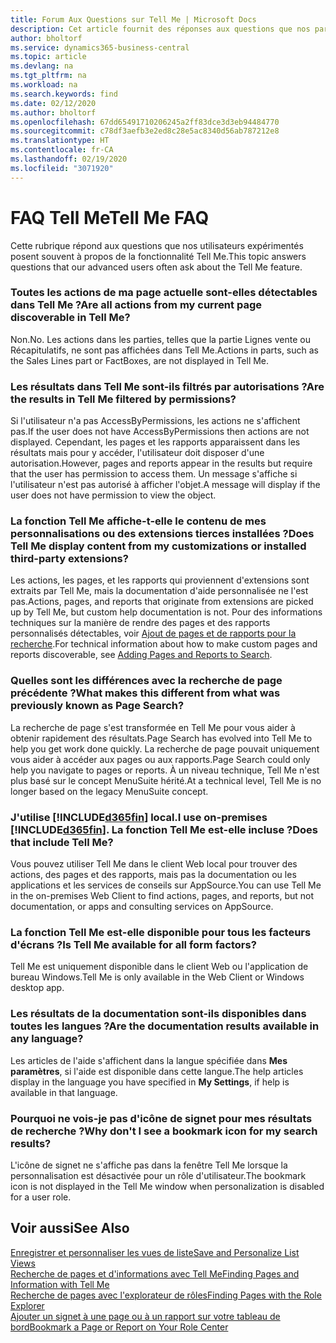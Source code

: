 ```yaml
---
title: Forum Aux Questions sur Tell Me | Microsoft Docs
description: Cet article fournit des réponses aux questions que nos partenaires et clients posent souvent sur Tell Me.
author: bholtorf
ms.service: dynamics365-business-central
ms.topic: article
ms.devlang: na
ms.tgt_pltfrm: na
ms.workload: na
ms.search.keywords: find
ms.date: 02/12/2020
ms.author: bholtorf
ms.openlocfilehash: 67dd65491710206245a2ff83dce3d3eb94484770
ms.sourcegitcommit: c78df3aefb3e2ed8c28e5ac8340d56ab787212e8
ms.translationtype: HT
ms.contentlocale: fr-CA
ms.lasthandoff: 02/19/2020
ms.locfileid: "3071920"
---
```

# <a name="tell-me-faq"></a><span data-ttu-id="eebe8-103">FAQ Tell Me</span><span class="sxs-lookup"><span data-stu-id="eebe8-103">Tell Me FAQ</span></span>
<span data-ttu-id="eebe8-104">Cette rubrique répond aux questions que nos utilisateurs expérimentés posent souvent à propos de la fonctionnalité Tell Me.</span><span class="sxs-lookup"><span data-stu-id="eebe8-104">This topic answers questions that our advanced users often ask about the Tell Me feature.</span></span>

### <a name="are-all-actions-from-my-current-page-discoverable-in-tell-me"></a><span data-ttu-id="eebe8-105">Toutes les actions de ma page actuelle sont-elles détectables dans Tell Me ?</span><span class="sxs-lookup"><span data-stu-id="eebe8-105">Are all actions from my current page discoverable in Tell Me?</span></span>
<span data-ttu-id="eebe8-106">Non.</span><span class="sxs-lookup"><span data-stu-id="eebe8-106">No.</span></span> <span data-ttu-id="eebe8-107">Les actions dans les parties, telles que la partie Lignes vente ou Récapitulatifs, ne sont pas affichées dans Tell Me.</span><span class="sxs-lookup"><span data-stu-id="eebe8-107">Actions in parts, such as the Sales Lines part or FactBoxes, are not displayed in Tell Me.</span></span>

### <a name="are-the-results-in-tell-me-filtered-by-permissions"></a><span data-ttu-id="eebe8-108">Les résultats dans Tell Me sont-ils filtrés par autorisations ?</span><span class="sxs-lookup"><span data-stu-id="eebe8-108">Are the results in Tell Me filtered by permissions?</span></span>
<span data-ttu-id="eebe8-109">Si l'utilisateur n'a pas AccessByPermissions, les actions ne s'affichent pas.</span><span class="sxs-lookup"><span data-stu-id="eebe8-109">If the user does not have AccessByPermissions then actions are not displayed.</span></span> <span data-ttu-id="eebe8-110">Cependant, les pages et les rapports apparaissent dans les résultats mais pour y accéder, l'utilisateur doit disposer d'une autorisation.</span><span class="sxs-lookup"><span data-stu-id="eebe8-110">However, pages and reports appear in the results but require that the user has permission to access them.</span></span> <span data-ttu-id="eebe8-111">Un message s'affiche si l'utilisateur n'est pas autorisé à afficher l'objet.</span><span class="sxs-lookup"><span data-stu-id="eebe8-111">A message will display if the user does not have permission to view the object.</span></span>

### <a name="does-tell-me-display-content-from-my-customizations-or-installed-third-party-extensions"></a><span data-ttu-id="eebe8-112">La fonction Tell Me affiche-t-elle le contenu de mes personnalisations ou des extensions tierces installées ?</span><span class="sxs-lookup"><span data-stu-id="eebe8-112">Does Tell Me display content from my customizations or installed third-party extensions?</span></span>
<span data-ttu-id="eebe8-113">Les actions, les pages, et les rapports qui proviennent d'extensions sont extraits par Tell Me, mais la documentation d'aide personnalisée ne l'est pas.</span><span class="sxs-lookup"><span data-stu-id="eebe8-113">Actions, pages, and reports that originate from extensions are picked up by Tell Me, but custom help documentation is not.</span></span> <span data-ttu-id="eebe8-114">Pour des informations techniques sur la manière de rendre des pages et des rapports personnalisés détectables, voir [Ajout de pages et de rapports pour la recherche](/dynamics365/business-central/dev-itpro/developer/devenv-al-menusuite-functionality).</span><span class="sxs-lookup"><span data-stu-id="eebe8-114">For technical information about how to make custom pages and reports discoverable, see [Adding Pages and Reports to Search](/dynamics365/business-central/dev-itpro/developer/devenv-al-menusuite-functionality).</span></span>

### <a name="what-makes-this-different-from-what-was-previously-known-as-page-search"></a><span data-ttu-id="eebe8-115">Quelles sont les différences avec la recherche de page précédente ?</span><span class="sxs-lookup"><span data-stu-id="eebe8-115">What makes this different from what was previously known as Page Search?</span></span>
<span data-ttu-id="eebe8-116">La recherche de page s'est transformée en Tell Me pour vous aider à obtenir rapidement des résultats.</span><span class="sxs-lookup"><span data-stu-id="eebe8-116">Page Search has evolved into Tell Me to help you get work done quickly.</span></span> <span data-ttu-id="eebe8-117">La recherche de page pouvait uniquement vous aider à accéder aux pages ou aux rapports.</span><span class="sxs-lookup"><span data-stu-id="eebe8-117">Page Search could only help you navigate to pages or reports.</span></span> <span data-ttu-id="eebe8-118">À un niveau technique, Tell Me n'est plus basé sur le concept MenuSuite hérité.</span><span class="sxs-lookup"><span data-stu-id="eebe8-118">At a technical level, Tell Me is no longer based on the legacy MenuSuite concept.</span></span>

### <a name="i-use-on-premises-d365fin-does-that-include-tell-me"></a><span data-ttu-id="eebe8-119">J'utilise [!INCLUDE[d365fin](includes/d365fin_md.md)] local.</span><span class="sxs-lookup"><span data-stu-id="eebe8-119">I use on-premises [!INCLUDE[d365fin](includes/d365fin_md.md)].</span></span> <span data-ttu-id="eebe8-120">La fonction Tell Me est-elle incluse ?</span><span class="sxs-lookup"><span data-stu-id="eebe8-120">Does that include Tell Me?</span></span>
<span data-ttu-id="eebe8-121">Vous pouvez utiliser Tell Me dans le client Web local pour trouver des actions, des pages et des rapports, mais pas la documentation ou les applications et les services de conseils sur AppSource.</span><span class="sxs-lookup"><span data-stu-id="eebe8-121">You can use Tell Me in the on-premises Web Client to find actions, pages, and reports, but not documentation, or apps and consulting services on AppSource.</span></span>

### <a name="is-tell-me-available-for-all-form-factors"></a><span data-ttu-id="eebe8-122">La fonction Tell Me est-elle disponible pour tous les facteurs d'écrans ?</span><span class="sxs-lookup"><span data-stu-id="eebe8-122">Is Tell Me available for all form factors?</span></span>
<span data-ttu-id="eebe8-123">Tell Me est uniquement disponible dans le client Web ou l'application de bureau Windows.</span><span class="sxs-lookup"><span data-stu-id="eebe8-123">Tell Me is only available in the Web Client or Windows desktop app.</span></span>

### <a name="are-the-documentation-results-available-in-any-language"></a><span data-ttu-id="eebe8-124">Les résultats de la documentation sont-ils disponibles dans toutes les langues ?</span><span class="sxs-lookup"><span data-stu-id="eebe8-124">Are the documentation results available in any language?</span></span>
<span data-ttu-id="eebe8-125">Les articles de l'aide s'affichent dans la langue spécifiée dans **Mes paramètres**, si l'aide est disponible dans cette langue.</span><span class="sxs-lookup"><span data-stu-id="eebe8-125">The help articles display in the language you have specified in **My Settings**, if help is available in that language.</span></span>

### <a name="why-dont-i-see-a-bookmark-icon-for-my-search-results"></a><span data-ttu-id="eebe8-126">Pourquoi ne vois-je pas d'icône de signet pour mes résultats de recherche ?</span><span class="sxs-lookup"><span data-stu-id="eebe8-126">Why don't I see a bookmark icon for my search results?</span></span>
<span data-ttu-id="eebe8-127">L'icône de signet ne s'affiche pas dans la fenêtre Tell Me lorsque la personnalisation est désactivée pour un rôle d'utilisateur.</span><span class="sxs-lookup"><span data-stu-id="eebe8-127">The bookmark icon is not displayed in the Tell Me window when personalization is disabled for a user role.</span></span>


## <a name="see-also"></a><span data-ttu-id="eebe8-128">Voir aussi</span><span class="sxs-lookup"><span data-stu-id="eebe8-128">See Also</span></span>  
[<span data-ttu-id="eebe8-129">Enregistrer et personnaliser les vues de liste</span><span class="sxs-lookup"><span data-stu-id="eebe8-129">Save and Personalize List Views</span></span>](ui-views.md)  
[<span data-ttu-id="eebe8-130">Recherche de pages et d'informations avec Tell Me</span><span class="sxs-lookup"><span data-stu-id="eebe8-130">Finding Pages and Information with Tell Me</span></span>](ui-search.md)  
[<span data-ttu-id="eebe8-131">Recherche de pages avec l'explorateur de rôles</span><span class="sxs-lookup"><span data-stu-id="eebe8-131">Finding Pages with the Role Explorer</span></span>](ui-role-explorer.md)  
[<span data-ttu-id="eebe8-132">Ajouter un signet à une page ou à un rapport sur votre tableau de bord</span><span class="sxs-lookup"><span data-stu-id="eebe8-132">Bookmark a Page or Report on Your Role Center</span></span>](ui-bookmarks.md)
